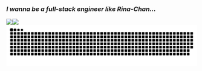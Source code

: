 ### *I wanna be a full-stack engineer like Rina-Chan...*

<!--
**RinachanBoard31/RinachanBoard31** is a ✨ _special_ ✨ repository because its `README.md` (this file) appears on your GitHub profile.

Here are some ideas to get you started:

- 🔭 I’m currently working on ...
- 🌱 I’m currently learning ...
- 👯 I’m looking to collaborate on ...
- 🤔 I’m looking for help with ...
- 💬 Ask me about ...
- 📫 How to reach me: ...
- 😄 Pronouns: ...
- ⚡ Fun fact: ...
-->

<a href="https://github.com/anuraghazra/github-readme-stats">
  <img align="left" src="https://github-readme-stats.vercel.app/api?username=RinachanBoard31&hide=stars,contribs&count_private=true&show=reviews,prs_merged,prs_merged_percentage&show_icons=true&theme=merko" />
</a>
<a href="https://github.com/anuraghazra/github-readme-stats">
  <img align="left" src="https://github-readme-stats.vercel.app/api/top-langs/?username=RinachanBoard31&size_weight=0.5&count_weight=0.5&layout=compact&langs_count=10&theme=merko" />
</a>

<picture>
  <source media="(prefers-color-scheme: dark)" srcset="https://raw.githubusercontent.com/RinachanBoard31/RinachanBoard31/output/github-contribution-grid-snake-dark.svg">
  <source media="(prefers-color-scheme: light)" srcset="https://raw.githubusercontent.com/RinachanBoard31/RinachanBoard31/output/github-contribution-grid-snake.svg">
  <img alt="github contribution grid snake animation" src="https://raw.githubusercontent.com/RinachanBoard31/RinachanBoard31/output/github-contribution-grid-snake.svg">
</picture>